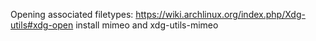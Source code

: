 Opening associated filetypes: https://wiki.archlinux.org/index.php/Xdg-utils#xdg-open
		install mimeo and xdg-utils-mimeo
